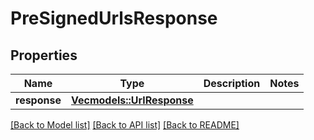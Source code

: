 # PreSignedUrlsResponse

## Properties

Name | Type | Description | Notes
------------ | ------------- | ------------- | -------------
**response** | [**Vec<models::UrlResponse>**](URLResponse.md) |  | 

[[Back to Model list]](../README.md#documentation-for-models) [[Back to API list]](../README.md#documentation-for-api-endpoints) [[Back to README]](../README.md)


